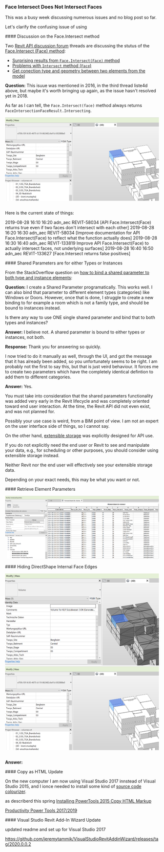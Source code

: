 <head>
<meta http-equiv="Content-Type" content="text/html; charset=utf-8">
<link rel="stylesheet" type="text/css" href="bc.css">
<script src="https://cdn.rawgit.com/google/code-prettify/master/loader/run_prettify.js" type="text/javascript"></script>
</head>

<!---


twitter:

Parameters and preview images in the #RevitAPI @AutodeskForge @AutodeskRevit #bim #DynamoBim #ForgeDevCon 

&ndash; 
...


linkedin:


#bim #DynamoBim #ForgeDevCon #Revit #API #IFC #SDK #AI #VisualStudio #Autodesk #AEC #adsk

the [Revit API discussion forum](http://forums.autodesk.com/t5/revit-api-forum/bd-p/160) thread

<p style="font-size: 80%; font-style:italic"></p>

-->

### Face Intersect Does Not Intersect Faces 

This was a busy week discussing numerous issues and no blog post so far.

Let's clarify the confusing issue of using 

####<a name="2"></a> Discussion on the Face.Intersect method

Two [Revit API discussion forum](http://forums.autodesk.com/t5/revit-api-forum/bd-p/160) threads are discussing the stutus of
the [Face.Intersect  (Face) method](https://www.revitapidocs.com/2020/91f650a2-bb95-650b-7c00-d431fa613753.htm):

- [Surprising results from `Face.Intersect(Face)` method](https://forums.autodesk.com/t5/revit-api-forum/surprising-results-from-face-intersect-face-method/m-p/8992586)
- [Problems with `Intersect` method (`Face`)](https://forums.autodesk.com/t5/revit-api-forum/problems-with-intersect-method-face/m-p/8992566)
- [Get conection type and geometry between two elements from the model](https://forums.autodesk.com/t5/revit-api-forum/get-conection-type-and-geometry-between-two-elements-from-the/m-p/6465671)

**Question:** This isuue was mentioned in 2016, in the third thread liste4d above, but maybe it's worth bringing up again, as the issue hasn't resolved yet in 2018.

As far as I can tell, the `Face.Intersect(face)` method always returns `FaceIntersectionFaceResult.Intersecting`.


<center>
<img src="img/pl_volume_dynamo.png" alt="Dynamo volumes">  <!-- width="100" -->
</center>

<pre class="code">
</pre>



Here is the current state of things:

2019-08-28 16:10 16:20 adn_aec REVIT-58034 [API Face.Intersect(Face) returns true even if two faces don't intersect with each other]
2019-08-28 16:20 16:30 adn_aec REVIT-58034 [Improve documentation for API Face.Intersect(Face) to reflect what the function actually does]
2019-08-28 16:30 16:40 adn_aec REVIT-133819 Improve API Face.Intersect(Face) to actually intersect faces, not underlying surfaces]
2019-08-28 16:40 16:50 adn_aec REVIT-133627 [Face.Intersect returns false positives]


####<a name="3"></a> Shared Parameters are for either Types or Instances

From the StackOverflow question
on [how to bind a shared parameter to both type and instance elements](https://stackoverflow.com/questions/57653886/how-to-bind-a-shared-parameter-to-elements-of-both-type-and-instance):

**Question:** I create a Shared Parameter programatically. This works well. I can also bind that parameter to different element types (categories) like Windows or Doors. However, once that is done, I struggle to create a new binding to for example a room which is not a family type, and should be bound to instances instead.

Is there any way to use ONE single shared parameter and bind that to both types and instances?

**Answer:** I believe not. A shared parameter is bound to either types or instances, not both.

**Response:** Thank you for answering so quickly.

I now tried to do it manually as well, through the UI, and got the message that it has already been added, so you unfortunately seems to be right. I am probably not the first to say this, but that is just veird behaviour. It forces me to create two parameters which have the completely identical defintion to add them to different categories.

**Answer:** Yes.

You must take into consideration that the shared parameters functionality was added very early in the Revit lifecycle and was completely oriented toward end user interaction. At the time, the Revit API did not even exist, and was not planned for.

Possibly your use case is weird, from a BIM point of view. I am not an expert on the user interface side of things, so I cannot say.

On the other hand, [extensible storage](http://thebuildingcoder.typepad.com/blog/about-the-author.html#5.23) was explicitly designed for API use.

If you do not explicitly need the end user or Revit to see and manipulate your data, e.g., for scheduling or other purposes, you should consider using extensible storage instead.

Neither Revit nor the end user will effectively see your extensible storage data.

Depending on your exact needs, this may be what you want or not.

####<a name="4"></a> Retrieve Element Parameters

<center>
<img src="img/pl_directshape_parameters.png" alt="DirectShape parameters">  <!-- width="100" -->
</center>

####<a name="4"></a> Hiding DirectShape Internal Face Edges

<center>
<img src="img/pl_volume_directshape.png" alt="DirectShape internal face edges">  <!-- width="100" -->
</center>

<center>
<img src="img/pl_volume_dynamo.png" alt="Dynamo volumes">  <!-- width="100" -->
</center>

<pre class="code">
</pre>

**Answer:** 

####<a name="4"></a> Copy as HTML Update

On the new computer I am now using Visual Studio 2017 innstead of Visual Studio 2015, and I ionce needed to install some kind
of [source code colourizer](https://thebuildingcoder.typepad.com/blog/about-the-author.html#5.36).

as describerd this spring 
[Installing PowerTools 2015 Copy HTML Markup](https://thebuildingcoder.typepad.com/blog/2019/04/close-doc-and-zero-doc-rvtsamples.html#4)

[Productivity Power Tools 2017/2019](https://marketplace.visualstudio.com/items?itemName=VisualStudioPlatformTeam.ProductivityPowerPack2017)

####<a name="4"></a> Visual Studio Revit Add-In Wizard Update

updated readme and set up for Visual Studio 2017


https://github.com/jeremytammik/VisualStudioRevitAddinWizard/releases/tag/2020.0.0.2